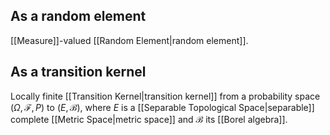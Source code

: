 ## As a random element
[[Measure]]-valued [[Random Element|random element]].

## As a transition kernel
Locally finite [[Transition Kernel|transition kernel]] from a probability space $(\Omega, \mathcal{F}, P)$ to $(E,\mathcal{B})$, where $E$ is a [[Separable Topological Space|separable]] complete [[Metric Space|metric space]] and $\mathcal{B}$ its [[Borel algebra]].
